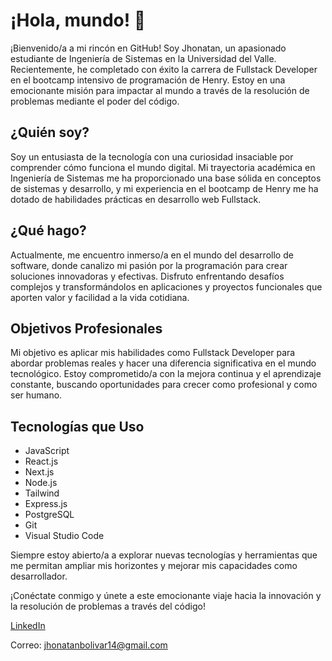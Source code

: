 # ¡Hola, mundo! 👋

¡Bienvenido/a a mi rincón en GitHub! Soy Jhonatan, un apasionado estudiante de Ingeniería de Sistemas en la Universidad del Valle. Recientemente, he completado con éxito la carrera de Fullstack Developer en el bootcamp intensivo de programación de Henry. Estoy en una emocionante misión para impactar al mundo a través de la resolución de problemas mediante el poder del código.

## ¿Quién soy?

Soy un entusiasta de la tecnología con una curiosidad insaciable por comprender cómo funciona el mundo digital. Mi trayectoria académica en Ingeniería de Sistemas me ha proporcionado una base sólida en conceptos de sistemas y desarrollo, y mi experiencia en el bootcamp de Henry me ha dotado de habilidades prácticas en desarrollo web Fullstack.

## ¿Qué hago?

Actualmente, me encuentro inmerso/a en el mundo del desarrollo de software, donde canalizo mi pasión por la programación para crear soluciones innovadoras y efectivas. Disfruto enfrentando desafíos complejos y transformándolos en aplicaciones y proyectos funcionales que aporten valor y facilidad a la vida cotidiana.

## Objetivos Profesionales

Mi objetivo es aplicar mis habilidades como Fullstack Developer para abordar problemas reales y hacer una diferencia significativa en el mundo tecnológico. Estoy comprometido/a con la mejora continua y el aprendizaje constante, buscando oportunidades para crecer como profesional y como ser humano.

## Tecnologías que Uso

- JavaScript
- React.js
- Next.js
- Node.js
- Tailwind
- Express.js
- PostgreSQL
- Git
- Visual Studio Code

Siempre estoy abierto/a a explorar nuevas tecnologías y herramientas que me permitan ampliar mis horizontes y mejorar mis capacidades como desarrollador.

¡Conéctate conmigo y únete a este emocionante viaje hacia la innovación y la resolución de problemas a través del código!

[LinkedIn](https://www.linkedin.com/in/jhonatan-bol%C3%ADvar-b49869230/)

Correo: jhonatanbolivar14@gmail.com
